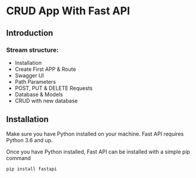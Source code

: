 # CRUD App With Fast API

## Introduction

### Stream structure:

* Installation
* Create First APP & Route
* Swagger UI
* Path Parameters
* POST, PUT & DELETE Requests
* Database & Models
* CRUD with new database

## Installation
Make sure you have Python installed on your machine. Fast API requires Python 3.6 and up.

Once you have Python installed, Fast API can be installed with a simple pip command

```
pip install fastapi
```
